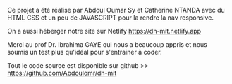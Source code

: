 Ce projet à été réalise par Abdoul Oumar Sy et Catherine NTANDA avec du HTML CSS et un peu de JAVASCRIPT pour la rendre la nav responsive.

On a aussi héberger notre site sur Netlify https://dh-mit.netlify.app 

Merci au prof Dr. Ibrahima GAYE qui nous a beaucoup appris et nous soumis un test plus qu'idéal pour s'entrainer à coder.

Tout le code source est disponible sur github >> https://github.com/Abdoulomr/dh-mit